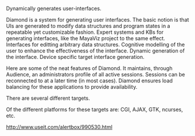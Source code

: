 Dynamically generates user-interfaces. 

Diamond is a system for generating user interfaces.  The basic notion
is that UIs are generated to modify data structures and program states
in a repeatable yet customizable fashion.  Expert systems and KBs for
generating interfaces, like the MayaViz project to the same effect.
Interfaces for editting arbitrary data structures.  Cognitive
modelling of the user to enhance the effectiveness of the interface.
Dynamic generation of the interface.  Device specific target interface
generation.

Here  are some  of the  neat features  of Diamond.   It maintains,
through  Audience,   an  administrators  profile   of  all  active
sessions.  Sessions can be reconnected to at a later time (in most
cases).  Diamond ensures load  balancing for these applications to
provide availability.  

There are several different targets.

Of the different platforms for  these targets are: CGI, AJAX, GTK,
ncurses, etc.

http://www.useit.com/alertbox/990530.html
